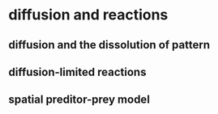 # diffusion and reactions

## diffusion and the dissolution of pattern

## diffusion-limited reactions

## spatial preditor-prey model




